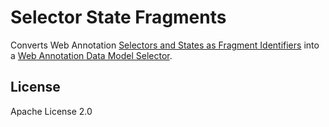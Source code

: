 # Selector State Fragments

Converts Web Annotation
[Selectors and States as Fragment Identifiers](https://www.w3.org/TR/selectors-states/#frags)
into a [Web Annotation Data Model Selector](https://www.w3.org/TR/selectors-states/#selectors).

## License

Apache License 2.0
